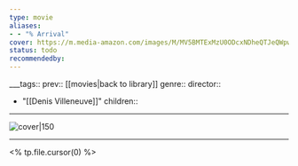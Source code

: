 ```yaml
---
type: movie
aliases:
- - "% Arrival"
cover: https://m.media-amazon.com/images/M/MV5BMTExMzU0ODcxNDheQTJeQWpwZ15BbWU4MDE1OTI4MzAy._V1_SX300.jpg
status: todo
recommendedby:
---
```

___tags:: prev:: [[movies|back to library]]
genre::
director:: 
  - "[[Denis Villeneuve]]"
children::
___
![cover|150](https://m.media-amazon.com/images/M/MV5BMTExMzU0ODcxNDheQTJeQWpwZ15BbWU4MDE1OTI4MzAy._V1_SX300.jpg)
___
<% tp.file.cursor(0) %>
